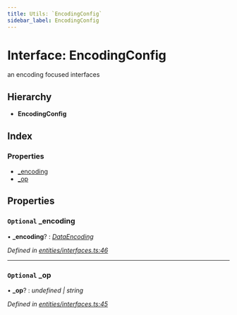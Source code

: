 ```yaml
---
title: Utils: `EncodingConfig`
sidebar_label: EncodingConfig
---
```


# Interface: EncodingConfig

an encoding focused interfaces

## Hierarchy

* **EncodingConfig**

## Index

### Properties

* [_encoding](encodingconfig.md#optional-_encoding)
* [_op](encodingconfig.md#optional-_op)

## Properties

### `Optional` _encoding

• **_encoding**? : *[DataEncoding](../enums/dataencoding.md)*

*Defined in [entities/interfaces.ts:46](https://github.com/terascope/teraslice/blob/0ae31df4/packages/utils/src/entities/interfaces.ts#L46)*

___

### `Optional` _op

• **_op**? : *undefined | string*

*Defined in [entities/interfaces.ts:45](https://github.com/terascope/teraslice/blob/0ae31df4/packages/utils/src/entities/interfaces.ts#L45)*
